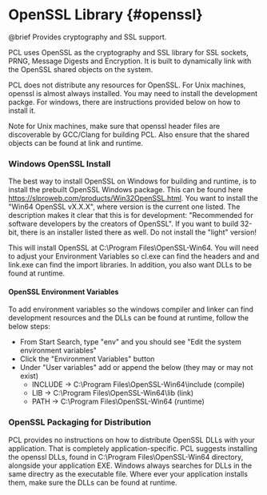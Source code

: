 # OpenSSL Library {#openssl}
@brief Provides cryptography and SSL support.

PCL uses OpenSSL as the cryptography and SSL library for SSL sockets, PRNG, Message Digests and 
Encryption. It is built to dynamically link with the OpenSSL shared objects on the system. 

PCL does not distribute any resources for OpenSSL. For Unix machines, openssl is almost
always installed. You may need to install the development packge. For windows, there are
instructions provided below on how to install it.

Note for Unix machines, make sure that openssl header files are discoverable by GCC/Clang for
building PCL. Also ensure that the shared objects can be found at link and runtime.

### Windows OpenSSL Install
The best way to install OpenSSL on Windows for building and runtime, is to install the prebuilt
OpenSSL Windows package. This can be found here https://slproweb.com/products/Win32OpenSSL.html.
You want to install the "Win64 OpenSSL vX.X.X", where version is the current one listed. The
description makes it clear that this is for development: "Recommended for software developers by
the creators of OpenSSL". If you want to build 32-bit, there is an installer listed there as
well. Do not install the "light" version!

This will install OpenSSL at C:\\Program Files\\OpenSSL-Win64. You will need to adjust your
Environment Variables so cl.exe can find the headers and and link.exe can find the import
libraries. In addition, you also want DLLs to be found at runtime.

#### OpenSSL Environment Variables
To add environment variables so the windows compiler and linker can find development resources
and the DLLs can be found at runtime, follow the below steps:

* From Start Search, type "env" and you should see "Edit the system environment variables"
* Click the "Environment Variables" button
* Under "User variables" add or append the below (they may or may not exist)
    * INCLUDE -> C:\\Program Files\\OpenSSL-Win64\\include (compile)
    * LIB -> C:\\Program Files\\OpenSSL-Win64\\lib (link)
    * PATH -> C:\\Program Files\\OpenSSL-Win64 (runtime)

### OpenSSL Packaging for Distribution
PCL provides no instructions on how to distribute OpenSSL DLLs with your application. That is
completely application-specific. PCL suggests installing the openssl DLLs, found in
C:\\Program Files\\OpenSSL-Win64 directory, alongside your application EXE. Windows always
searches for DLLs in the same directry as the executable file. Where ever your application
installs them, make sure the DLLs can be found at runtime.
